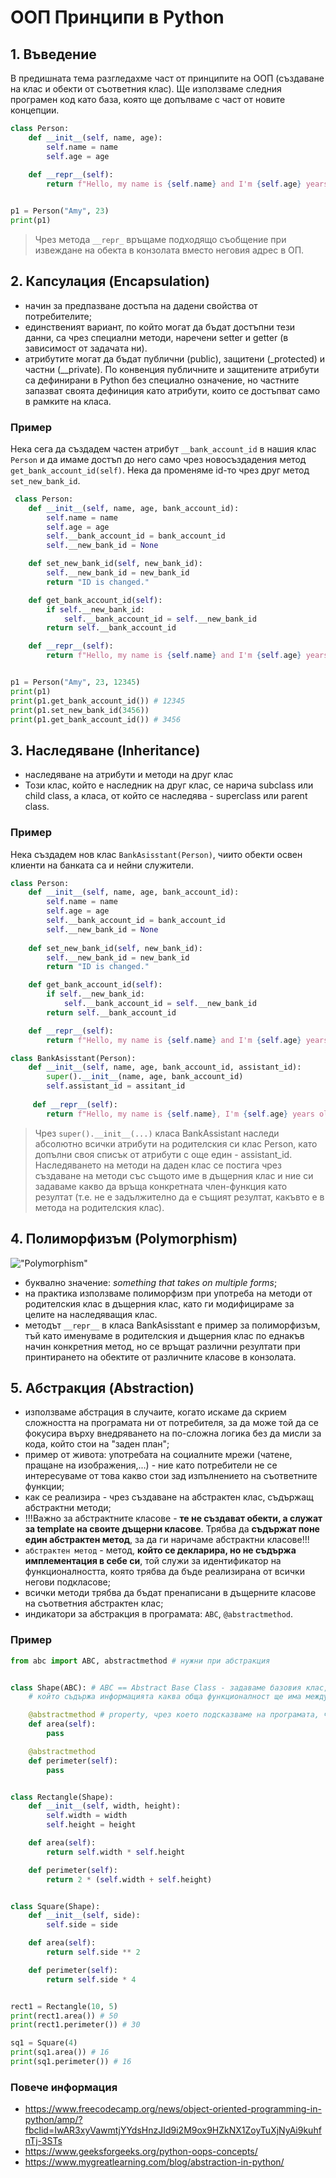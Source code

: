 # ООП Принципи в Python
## 1. Въведение
В предишната тема разгледахме част от принципите на ООП (създаване на клас и обекти от съответния клас). Ще използваме следния програмен код като база, която ще допълваме с част от новите концепции.
```py
class Person:
    def __init__(self, name, age):
        self.name = name
        self.age = age
    
    def __repr__(self):
        return f"Hello, my name is {self.name} and I'm {self.age} years old"


p1 = Person("Amy", 23)
print(p1)
```
> Чрез метода `__repr_` връщаме подходящо съобщение при извеждане на обекта в конзолата вместо неговия адрес в ОП.

## 2. Капсулация (Encapsulation)
* начин за предпазване достъпа на дадени свойства от потребителите;
* единственият вариант, по който могат да бъдат достъпни тези данни, са чрез специални методи, наречени setter и getter (в зависимост от задачата ни).
* атрибутите могат да бъдат публични (public), защитени (_protected) и частни (__private). По конвенция публичните и защитените атрибути са дефинирани в Python без специално означение, но частните запазват своята дефиниция като атрибути, които се достъпват само в рамките на класа. 

### Пример
 Нека сега да създадем частен атрибут `__bank_account_id` в нашия клас `Person` и да имаме достъп до него само чрез новосъздадения метод `get_bank_account_id(self)`. Нека да променяме id-то чрез друг метод `set_new_bank_id`.
 
```py
 class Person:
    def __init__(self, name, age, bank_account_id):
        self.name = name
        self.age = age
        self.__bank_account_id = bank_account_id
        self.__new_bank_id = None

    def set_new_bank_id(self, new_bank_id):
        self.__new_bank_id = new_bank_id
        return "ID is changed."

    def get_bank_account_id(self):
        if self.__new_bank_id:
            self.__bank_account_id = self.__new_bank_id
        return self.__bank_account_id

    def __repr__(self):
        return f"Hello, my name is {self.name} and I'm {self.age} years old"


p1 = Person("Amy", 23, 12345)
print(p1)
print(p1.get_bank_account_id()) # 12345
print(p1.set_new_bank_id(3456))
print(p1.get_bank_account_id()) # 3456
```

## 3. Наследяване (Inheritance)
* наследяване на атрибути и методи на друг клас
* Този клас, който е наследник на друг клас, се нарича subclass или child class, а класа, от който се наследява - superclass или parent class.

### Пример
Нека създадем нов клас `BankAsisstant(Person)`, чиито обекти освен клиенти на банката са и нейни служители.

```py
class Person:
    def __init__(self, name, age, bank_account_id):
        self.name = name
        self.age = age
        self.__bank_account_id = bank_account_id
        self.__new_bank_id = None
    
    def set_new_bank_id(self, new_bank_id):
        self.__new_bank_id = new_bank_id
        return "ID is changed."

    def get_bank_account_id(self):
        if self.__new_bank_id:
            self.__bank_account_id = self.__new_bank_id
        return self.__bank_account_id

    def __repr__(self):
        return f"Hello, my name is {self.name} and I'm {self.age} years old"

class BankAsisstant(Person):
    def __init__(self, name, age, bank_account_id, assistant_id):
        super().__init__(name, age, bank_account_id)
        self.assistant_id = assitant_id
    
     def __repr__(self):
        return f"Hello, my name is {self.name}, I'm {self.age} years old and I'm a bank assistant with id {self.assistant_id}"
```
> Чрез `super().__init__(...)` класа BankAssistant наследи абсолютно всички атрибути на родителския си клас Person, като допълни своя списък от атрибути с още един - assistant_id. Наследяването на методи на даден клас се постига чрез създаване на методи със същото име в дъщерния клас и ние си задаваме какво да връща конкретната член-функция като резултат (т.е. не е задължително да е същият резултат, какъвто е в метода на родителския клас).

## 4. Полиморфизъм (Polymorphism)

!["Polymorphism"](https://codegym.cc/images/article/1771301a-66f1-469c-868a-41809dc18672/original.png)

* буквално значение: _something that takes on multiple forms_;
* на практика използваме полиморфизм при употреба на методи от родителския клас в дъщерния клас, като ги модифицираме за целите на наследяващия клас.
* методът `__repr__` в класа BankAsisstant e пример за полиморфизъм, тъй като именуваме в родителския и дъщерния клас по еднакъв начин конкретния метод, но се връщат различни резултати при принтирането на обектите от различните класове в конзолата.

## 5. Абстракция (Abstraction)

* използваме абстрация в случаите, когато искаме да скрием сложността на програмата ни от потребителя, за да може той да се фокусира върху внедряването на по-сложна логика без да мисли за кода, който стои на "заден план";
* пример от живота: употребата на социалните мрежи (чатене, пращане на изображения,...) - ние като потребители не се интересуваме от това какво стои зад изпълнението на съответните функции;
* как се реализира - чрез създаване на абстрактен клас, съдържащ абстрактни методи;
* !!!Важно за абстрактните класове - **те не създават обекти, а служат за template на своите дъщерни класове**. Трябва да **съдържат поне един абстрактен метод**, за да ги наричаме абстрактни класове!!!
* `абстрактен метод` - метод, **който се декларира, но не съдържа имплементация в себе си**, той служи за идентификатор на функционалността, която трябва да бъде реализирана от всички негови подкласове;
* всички методи трябва да бъдат пренаписани в дъщерните класове на съответния абстрактен клас;
* индикатори за абстракция в програмата: `ABC`, `@abstractmethod`.

### Пример
```py
from abc import ABC, abstractmethod # нужни при абстракция


class Shape(ABC): # ABC == Abstract Base Class - задаваме базовия клас,
    # който съдържа информацията каква обща функционалност ще има между всеки неин дъщерен клас

    @abstractmethod # property, чрез което подсказваме на програмата, че следва абстрактен метод
    def area(self):
        pass

    @abstractmethod
    def perimeter(self):
        pass


class Rectangle(Shape):
    def __init__(self, width, height):
        self.width = width
        self.height = height

    def area(self):
        return self.width * self.height

    def perimeter(self):
        return 2 * (self.width + self.height)


class Square(Shape):
    def __init__(self, side):
        self.side = side

    def area(self):
        return self.side ** 2

    def perimeter(self):
        return self.side * 4


rect1 = Rectangle(10, 5)
print(rect1.area()) # 50
print(rect1.perimeter()) # 30

sq1 = Square(4)
print(sq1.area()) # 16
print(sq1.perimeter()) # 16
```
### Повече информация
* https://www.freecodecamp.org/news/object-oriented-programming-in-python/amp/?fbclid=IwAR3xyVawmtjYYdsHnzJId9i2M9ox9HZkNX1ZoyTuXjNyAi9kuhfnTj-3STs
* https://www.geeksforgeeks.org/python-oops-concepts/
* https://www.mygreatlearning.com/blog/abstraction-in-python/
